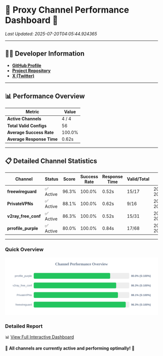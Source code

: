 # 🌟 Proxy Channel Performance Dashboard 🌟

_Last Updated: 2025-07-20T04:05:44.924365_

---

## 👩‍💻 Developer Information

- **[GitHub Profile](https://github.com/4n0nymou3)**  
- **[Project Repository](https://github.com/4n0nymou3/multi-proxy-config-fetcher)**  
- **[X (Twitter)](https://x.com/4n0nymou3)**  

---

## 📊 Performance Overview

| Metric                | Value       |
|-----------------------|-------------|
| **Active Channels**   | 4 / 4       |
| **Total Valid Configs** | 56          |
| **Average Success Rate** | 100.0%      |
| **Average Response Time** | 0.62s       |

---

## 📋 Detailed Channel Statistics

| Channel          | Status     | Score  | Success Rate | Response Time | Valid/Total | Last Success               |
|------------------|------------|--------|--------------|---------------|-------------|----------------------------|
| **freewireguard**  | ✅ Active  | 96.3%  | 100.0% | 0.52s         | 15/17       | 2025-07-20T04:05:44.922582 |
| **PrivateVPNs**  | ✅ Active  | 88.1%  | 100.0% | 0.62s         | 9/16       | 2025-07-20T04:05:44.370966 |
| **v2ray_free_conf**  | ✅ Active  | 86.3%  | 100.0% | 0.52s         | 15/31       | 2025-07-20T04:05:43.714003 |
| **prrofile_purple**  | ✅ Active  | 80.0%  | 100.0% | 0.84s         | 17/68       | 2025-07-20T04:05:43.142005 |

---

### Quick Overview
<div align="center">
  <a href="https://raw.githubusercontent.com/nullluser/NullRepo/refs/heads/main/assets/channel_stats_chart.svg">
    <img src="https://raw.githubusercontent.com/nullluser/NullRepo/refs/heads/main/assets/channel_stats_chart.svg" alt="Source Performance Statistics" width="800">
  </a>
</div>

### Detailed Report
📊 [View Full Interactive Dashboard](https://htmlpreview.github.io/?https://github.com/nullluser/NullRepo/blob/main/assets/performance_report.html)

🎉 **All channels are currently active and performing optimally!** 🎉

